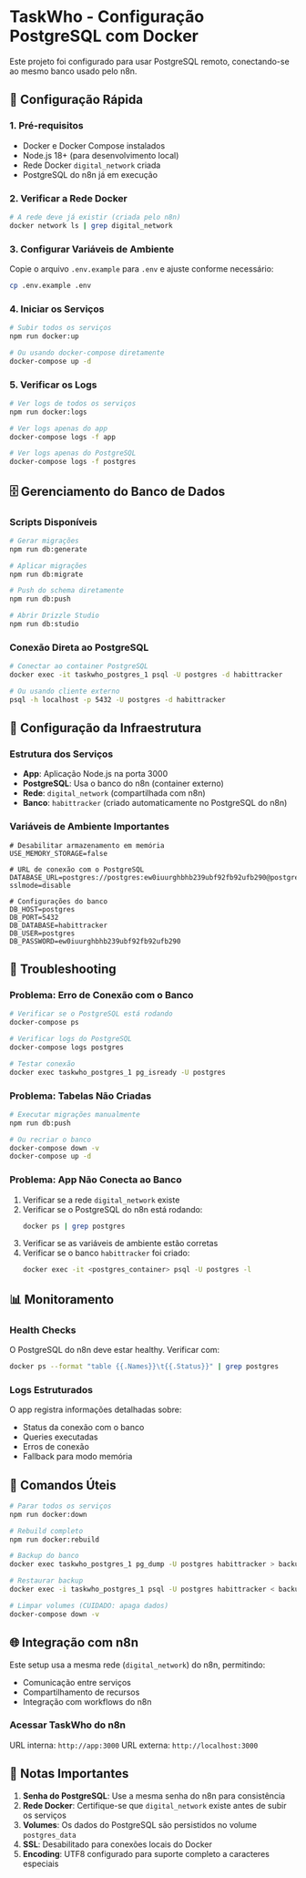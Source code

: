 # TaskWho - Configuração PostgreSQL com Docker

Este projeto foi configurado para usar PostgreSQL remoto, conectando-se ao mesmo banco usado pelo n8n.

## 🚀 Configuração Rápida

### 1. Pré-requisitos
- Docker e Docker Compose instalados
- Node.js 18+ (para desenvolvimento local)
- Rede Docker `digital_network` criada
- PostgreSQL do n8n já em execução

### 2. Verificar a Rede Docker
```bash
# A rede deve já existir (criada pelo n8n)
docker network ls | grep digital_network
```

### 3. Configurar Variáveis de Ambiente
Copie o arquivo `.env.example` para `.env` e ajuste conforme necessário:
```bash
cp .env.example .env
```

### 4. Iniciar os Serviços
```bash
# Subir todos os serviços
npm run docker:up

# Ou usando docker-compose diretamente
docker-compose up -d
```

### 5. Verificar os Logs
```bash
# Ver logs de todos os serviços
npm run docker:logs

# Ver logs apenas do app
docker-compose logs -f app

# Ver logs apenas do PostgreSQL
docker-compose logs -f postgres
```

## 🗄️ Gerenciamento do Banco de Dados

### Scripts Disponíveis
```bash
# Gerar migrações
npm run db:generate

# Aplicar migrações
npm run db:migrate

# Push do schema diretamente
npm run db:push

# Abrir Drizzle Studio
npm run db:studio
```

### Conexão Direta ao PostgreSQL
```bash
# Conectar ao container PostgreSQL
docker exec -it taskwho_postgres_1 psql -U postgres -d habittracker

# Ou usando cliente externo
psql -h localhost -p 5432 -U postgres -d habittracker
```

## 🔧 Configuração da Infraestrutura

### Estrutura dos Serviços
- **App**: Aplicação Node.js na porta 3000
- **PostgreSQL**: Usa o banco do n8n (container externo)
- **Rede**: `digital_network` (compartilhada com n8n)
- **Banco**: `habittracker` (criado automaticamente no PostgreSQL do n8n)

### Variáveis de Ambiente Importantes
```env
# Desabilitar armazenamento em memória
USE_MEMORY_STORAGE=false

# URL de conexão com o PostgreSQL
DATABASE_URL=postgres://postgres:ew0iuurghbhb239ubf92fb92ufb290@postgres:5432/habittracker?sslmode=disable

# Configurações do banco
DB_HOST=postgres
DB_PORT=5432
DB_DATABASE=habittracker
DB_USER=postgres
DB_PASSWORD=ew0iuurghbhb239ubf92fb92ufb290
```

## 🐛 Troubleshooting

### Problema: Erro de Conexão com o Banco
```bash
# Verificar se o PostgreSQL está rodando
docker-compose ps

# Verificar logs do PostgreSQL
docker-compose logs postgres

# Testar conexão
docker exec taskwho_postgres_1 pg_isready -U postgres
```

### Problema: Tabelas Não Criadas
```bash
# Executar migrações manualmente
npm run db:push

# Ou recriar o banco
docker-compose down -v
docker-compose up -d
```

### Problema: App Não Conecta ao Banco
1. Verificar se a rede `digital_network` existe
2. Verificar se o PostgreSQL do n8n está rodando:
   ```bash
   docker ps | grep postgres
   ```
3. Verificar se as variáveis de ambiente estão corretas
4. Verificar se o banco `habittracker` foi criado:
   ```bash
   docker exec -it <postgres_container> psql -U postgres -l
   ```

## 📊 Monitoramento

### Health Checks
O PostgreSQL do n8n deve estar healthy. Verificar com:
```bash
docker ps --format "table {{.Names}}\t{{.Status}}" | grep postgres
```

### Logs Estruturados
O app registra informações detalhadas sobre:
- Status da conexão com o banco
- Queries executadas
- Erros de conexão
- Fallback para modo memória

## 🔄 Comandos Úteis

```bash
# Parar todos os serviços
npm run docker:down

# Rebuild completo
npm run docker:rebuild

# Backup do banco
docker exec taskwho_postgres_1 pg_dump -U postgres habittracker > backup.sql

# Restaurar backup
docker exec -i taskwho_postgres_1 psql -U postgres habittracker < backup.sql

# Limpar volumes (CUIDADO: apaga dados)
docker-compose down -v
```

## 🌐 Integração com n8n

Este setup usa a mesma rede (`digital_network`) do n8n, permitindo:
- Comunicação entre serviços
- Compartilhamento de recursos
- Integração com workflows do n8n

### Acessar TaskWho do n8n
URL interna: `http://app:3000`
URL externa: `http://localhost:3000`

## 📝 Notas Importantes

1. **Senha do PostgreSQL**: Use a mesma senha do n8n para consistência
2. **Rede Docker**: Certifique-se que `digital_network` existe antes de subir os serviços
3. **Volumes**: Os dados do PostgreSQL são persistidos no volume `postgres_data`
4. **SSL**: Desabilitado para conexões locais do Docker
5. **Encoding**: UTF8 configurado para suporte completo a caracteres especiais